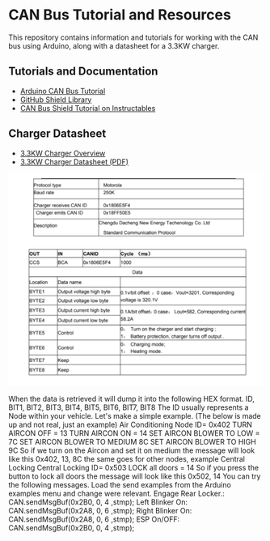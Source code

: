 
# CAN Bus Tutorial and Resources

This repository contains information and tutorials for working with the CAN bus using Arduino, along with a datasheet for a 3.3KW charger.

## Tutorials and Documentation

- [Arduino CAN Bus Tutorial](https://docs.arduino.cc/tutorials/uno-r4-minima/can)
- [GitHub Shield Library](https://seeeddoc.github.io/CAN-BUS_Shield/)
- [CAN Bus Shield Tutorial on Instructables](https://www.instructables.com/Seeed-Studio-CAN-BUS-V20-Hacking-Getting-Started/)

## Charger Datasheet

- [3.3KW Charger Overview](https://www.longrunobc.com/obc-q2-3-3kw-dc48-440v-10-42a-broad-voltage-with-can-stackable-smart-charger-product/)
- [3.3KW Charger Datasheet (PDF)](https://www.longrunobc.com/uploads/DCNE-Q2-3.3-6.6kw-charger-manual0510.pdf)

![Protocol](img/chart.png)

When the data is retrieved it will dump it into the following HEX format.
ID, BIT1, BIT2, BIT3, BIT4, BIT5, BIT6, BIT7, BIT8
The ID usually represents a Node within your vehicle.
Let's make a simple example. (The below is made up and not real, just an example)
Air Conditioning Node ID= 0x402
TURN AIRCON OFF = 13
TURN AIRCON ON = 14
SET AIRCON BLOWER TO LOW = 7C
SET AIRCON BLOWER TO MEDIUM 8C
SET AIRCON BLOWER TO HIGH 9C
So if we turn on the Aircon and set it on medium the message will look like this
0x402, 13, 8C
the same goes for other nodes, example Central Locking
Central Locking ID= 0x503
LOCK all doors = 14
So if you press the button to lock all doors the message will look like this
0x502, 14
You can try the following messages. Load the send examples from the Arduino examples menu and change were relevant.
Engage Rear Locker.: CAN.sendMsgBuf(0x2B0, 0, 4 ,stmp);
Left Blinker On: CAN.sendMsgBuf(0x2A8, 0, 6 ,stmp);
Right Blinker On: CAN.sendMsgBuf(0x2A8, 0, 6 ,stmp);
ESP On/OFF: CAN.sendMsgBuf(0x2B0, 0, 4 ,stmp);
